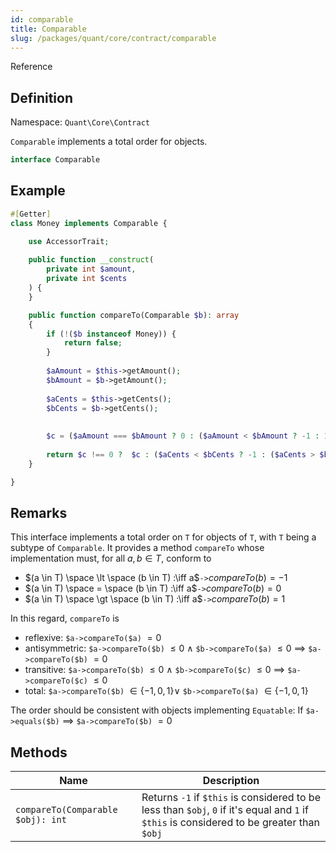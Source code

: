 ```yaml
---
id: comparable
title: Comparable
slug: /packages/quant/core/contract/comparable
---
```


Reference

## Definition
Namespace: `Quant\Core\Contract`

`Comparable` implements a total order for objects.

```php
interface Comparable
```

## Example

```php
#[Getter]
class Money implements Comparable {

    use AccessorTrait;
    
    public function __construct(
        private int $amount,
        private int $cents
    ) {
    } 

    public function compareTo(Comparable $b): array
    {
        if (!($b instanceof Money)) {
            return false;
        }
        
        $aAmount = $this->getAmount();
        $bAmount = $b->getAmount();
        
        $aCents = $this->getCents();
        $bCents = $b->getCents();
        
        
        $c = ($aAmount === $bAmount ? 0 : ($aAmount < $bAmount ? -1 : 1));
        
        return $c !== 0 ?  $c : ($aCents < $bCents ? -1 : ($aCents > $bCents ? 1 : 0));
    }

}

```

## Remarks

This interface implements a total order on `T` for objects of `T`, with `T` being a subtype of `Comparable`. It provides a method `compareTo` whose implementation must, for all $a, b \in T$, conform to 
 - $(a \in T) \space \lt \space  (b \in T) :\iff a$`->`$compareTo(b) = -1$ 
 - $(a \in T) \space = \space  (b \in T) :\iff a$`->`$compareTo(b) = 0$ 
 - $(a \in T) \space \gt \space  (b \in T) :\iff a$`->`$compareTo(b) = 1$

In this regard, `compareTo` is

- reflexive: `$a->compareTo($a)` $=0$
- antisymmetric: `$a->compareTo($b)` $\le 0$ $\land$ `$b->compareTo($a)` $\le 0$ $\implies$ `$a->compareTo($b)` $=0$
- transitive: `$a->compareTo($b)` $\le 0$ $\land$ `$b->compareTo($c)` $\le 0$ $\implies$ `$a->compareTo($c)` $\le 0$
- total: `$a->compareTo($b)` $\in \{-1, 0, 1\} \lor$ `$b->compareTo($a)` $\in \{-1, 0, 1\}$

The order should be consistent with objects implementing `Equatable`: If `$a->equals($b)` $\implies$ `$a->compareTo($b)` $=0$

## Methods

| Name                              | Description                                                                                                                                |
|-----------------------------------|--------------------------------------------------------------------------------------------------------------------------------------------|
| `compareTo(Comparable $obj): int` | Returns `-1` if `$this` is considered to be less than `$obj`, `0` if it's equal and `1` if `$this` is considered to be greater than `$obj` |
